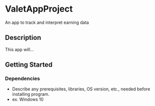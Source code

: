 # ValetAppProject
An app to track and interpret earning data 

## Description

This app will...
## Getting Started

### Dependencies

* Describe any prerequisites, libraries, OS version, etc., needed before installing program.
* ex. Windows 10
